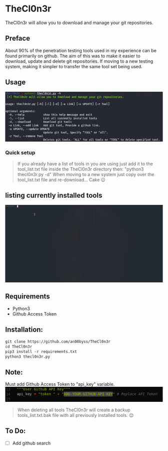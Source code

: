 # TheCl0n3r
TheCl0n3r will allow you to download and manage your git repositories.

## Preface
About 90% of the penetration testing tools used in my experience can be found primarily on github. The aim of this was to make it easier to download, update and delete git repositories. If moving to a new testing system, making it simpler to transfer the same tool set being used.

## Usage
![](screenshots/options.png)

### Quick setup
> If you already have a list of tools in you are using just add it to the tool_list.txt file inside the TheCl0n3r directory then: "python3 thecl0n3r.py -d"
> When moving to a new system just copy over the tool_list.txt file and re-download... Cake :wink:

## listing currently installed tools
![](screenshots/s1.gif)

## Requirements
* Python3
* Github Access Token


## Installation:
```
git clone https://github.com/an00byss/TheCl0n3r
cd TheCl0n3r
pip3 install -r requirements.txt
python3 thecl0n3r.py
```
## Note:
Must add Github Access Token to "api_key" variable.
![](screenshots/apikey.png)

> When deleting all tools TheCl0n3r will create a backup tools_list.txt.bak file with all previously installed tools. :relieved:

## To Do:
- [ ] Add github search